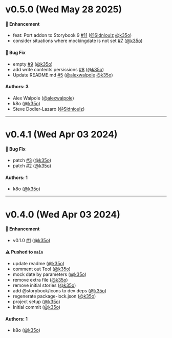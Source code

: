 # v0.5.0 (Wed May 28 2025)

#### 🚀 Enhancement

- feat: Port addon to Storybook 9 [#11](https://github.com/k35o/storybook-addon-mock-date/pull/11) ([@Sidnioulz](https://github.com/Sidnioulz) [@k35o](https://github.com/k35o))
- consider situations where mockingdate is not set [#7](https://github.com/k35o/storybook-addon-mock-date/pull/7) ([@k35o](https://github.com/k35o))

#### 🐛 Bug Fix

- empty [#9](https://github.com/k35o/storybook-addon-mock-date/pull/9) ([@k35o](https://github.com/k35o))
- add write contents persissions [#8](https://github.com/k35o/storybook-addon-mock-date/pull/8) ([@k35o](https://github.com/k35o))
- Update README.md [#5](https://github.com/k35o/storybook-addon-mock-date/pull/5) ([@alexwalpole](https://github.com/alexwalpole) [@k35o](https://github.com/k35o))

#### Authors: 3

- Alex Walpole ([@alexwalpole](https://github.com/alexwalpole))
- k8o ([@k35o](https://github.com/k35o))
- Steve Dodier-Lazaro ([@Sidnioulz](https://github.com/Sidnioulz))

---

# v0.4.1 (Wed Apr 03 2024)

#### 🐛 Bug Fix

- patch [#3](https://github.com/k35o/storybook-addon-mock-date/pull/3) ([@k35o](https://github.com/k35o))
- patch [#2](https://github.com/k35o/storybook-addon-mock-date/pull/2) ([@k35o](https://github.com/k35o))

#### Authors: 1

- k8o ([@k35o](https://github.com/k35o))

---

# v0.4.0 (Wed Apr 03 2024)

#### 🚀 Enhancement

- v0.1.0 [#1](https://github.com/k35o/storybook-addon-mock-date/pull/1) ([@k35o](https://github.com/k35o))

#### ⚠️ Pushed to `main`

- update readme ([@k35o](https://github.com/k35o))
- comment out Tool ([@k35o](https://github.com/k35o))
- mock date by parameters ([@k35o](https://github.com/k35o))
- remove extra file ([@k35o](https://github.com/k35o))
- remove initial stories ([@k35o](https://github.com/k35o))
- add @storybook/icons to dev deps ([@k35o](https://github.com/k35o))
- regenerate package-lock.json ([@k35o](https://github.com/k35o))
- project setup ([@k35o](https://github.com/k35o))
- Initial commit ([@k35o](https://github.com/k35o))

#### Authors: 1

- k8o ([@k35o](https://github.com/k35o))
